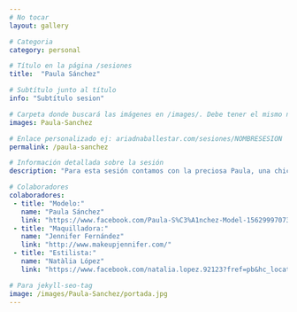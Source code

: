 ```yaml
---
# No tocar
layout: gallery

# Categoria
category: personal

# Título en la página /sesiones
title:  "Paula Sánchez"

# Subtítulo junto al título
info: "Subtítulo sesion"

# Carpeta donde buscará las imágenes en /images/. Debe tener el mismo nombre y sin espacios
images: Paula-Sanchez

# Enlace personalizado ej: ariadnaballestar.com/sesiones/NOMBRESESION
permalink: /paula-sanchez

# Información detallada sobre la sesión
description: "Para esta sesión contamos con la preciosa Paula, una chica encantadora que además de ser guapa por fuera es guapísima por dentro. También vino Jenni, la maquilladora con la que cuento siempre que se da la ocasión y, como estilista nos ayudó Natàlia, que se las ingenió para hacer un ramo precioso para acabar de darle un toque romántico a la sesión."

# Colaboradores
colaboradores:
 - title: "Modelo:"
   name: "Paula Sánchez"
   link: "https://www.facebook.com/Paula-S%C3%A1nchez-Model-1562999707304246/?fref=ts"
 - title: "Maquilladora:"
   name: "Jennifer Fernández"
   link: "http://www.makeupjennifer.com/"
 - title: "Estilista:"
   name: "Natàlia López"
   link: "https://www.facebook.com/natalia.lopez.92123?fref=pb&hc_location=friends_tab&pnref=friends.mutual"

# Para jekyll-seo-tag
image: /images/Paula-Sanchez/portada.jpg
---
```

